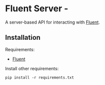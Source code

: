 # Fluent Server -

A server-based API for interacting with [Fluent](https://github.com/chetan51/nupic.fluent).

## Installation

Requirements:

- [Fluent](https://github.com/chetan51/nupic.fluent)

Install other requirements:

    pip install -r requirements.txt
